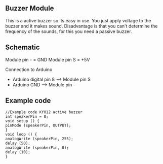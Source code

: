  
Buzzer Module
-----

This is a active buzzer so its easy in use. You just apply voltage to the buzzer and it makes sound. Disadvantage is that you can't determine the frequency of the sounds, for this you need a passive buzzer.

Schematic
-----

Module pin - = GND Module pin S = +5V

Connection to Arduino

+   Arduino digital pin 8 --> Module pin S
+   Arduino GND --> Module pin -

Example code
-----

    //Example code KY012 active buzzer
    int speakerPin = 8;
    void setup () {
    pinMode (speakerPin, OUTPUT);
    }
    void loop () {
    analogWrite (speakerPin, 255);
    delay (50);
    analogWrite (speakerPin, 0);
    delay (10);
    }
